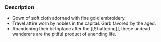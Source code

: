 ### Description
- Gown of soft cloth adorned with fine gold embroidery.
- Travel attire worn by nobles in the capital. Garb favored by the aged.
- Abandoning their birthplace after the [[Shattering]], these undead wanderers are the pitiful product of unending life.